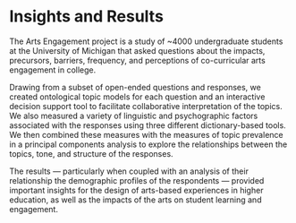 # Insights and Results

The Arts Engagement project is a study of ~4000 undergraduate students at the University of Michigan that asked questions about the impacts, precursors, barriers, frequency, and perceptions of co-curricular arts engagement in college. 

Drawing from a subset of open-ended questions and responses, we created ontological topic models for each question and an interactive decision support tool to facilitate collaborative interpretation of the topics. We also measured a variety of linguistic and psychographic factors associated with the responses using three different dictionary-based tools. We then combined these measures with the measures of topic prevalence in a principal components analysis to explore the relationships between the topics, tone, and structure of the responses. 

The results — particularly when coupled with an analysis of their relationship the demographic profiles of the respondents — provided important insights for the design of arts-based experiences in higher education, as well as the impacts of the arts on student learning and engagement. 

